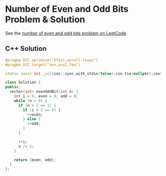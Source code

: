 # Number of Even and Odd Bits Problem & Solution

See the [number of even and odd bits problem on LeetCode](https://leetcode.com/problems/number-of-even-and-odd-bits).

## C++ Solution

```cpp
#pragma GCC optimize("Ofast,unroll-loops")
#pragma GCC target("avx,avx2,fma")

static const int _=[]{ios::sync_with_stdio(false);cin.tie(nullptr);cout.tie(nullptr);return 0;}();

class Solution {
public:
  vector<int> evenOddBit(int n) {
    int i = 0, even = 0, odd = 0;
    while (n > 0) {
      if (n % 2 == 1) {
        if (i % 2 == 0) {
          ++even;
        } else {
          ++odd;
        }
      }

      ++i;
      n /= 2;
    }

    return {even, odd};
  }
};
```

